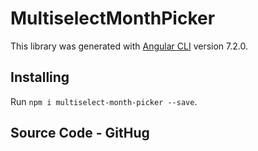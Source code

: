# MultiselectMonthPicker

This library was generated with [Angular CLI](https://github.com/angular/angular-cli) version 7.2.0.

## Installing

Run `npm i multiselect-month-picker --save`.

## Source Code - GitHug
